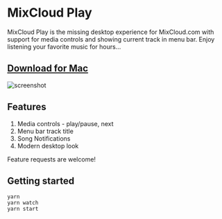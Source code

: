 MixCloud Play
=====
MixCloud Play is the missing desktop experience for MixCloud.com with support for media controls and showing current track in menu bar. Enjoy listening your favorite music for hours...

## [Download for Mac](https://github.com/uffou/MixCloud-Play/releases/download/v0.9.1/MixCloud.Play.app.zip)

![screenshot](https://raw.githubusercontent.com/uffou/MixCloud-Play/master/Screenshot.png)

## Features
1. Media controls - play/pause, next
2. Menu bar track title
3. Song Notifications
3. Modern desktop look

Feature requests are welcome!

## Getting started
```
yarn
yarn watch
yarn start
```
